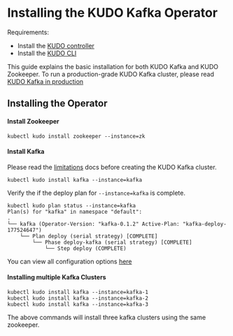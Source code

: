 # Installing the KUDO Kafka Operator

Requirements:

- Install the [KUDO controller](https://kudo.dev/docs/getting-started/)
- Install the [KUDO CLI](https://kudo.dev/docs/cli/)

This guide explains the basic installation for both KUDO Kafka and KUDO Zookeeper.
To run a production-grade KUDO Kafka cluster, please read [KUDO Kafka in production](./production.md)

## Installing the Operator

#### Install Zookeeper 
```
kubectl kudo install zookeeper --instance=zk
```

#### Install Kafka 

Please read the [limitations](./limitations.md) docs before creating the KUDO Kafka cluster. 

```
kubectl kudo install kafka --instance=kafka
```

Verify the if the deploy plan for `--instance=kafka` is complete.
```
kubectl kudo plan status --instance=kafka
Plan(s) for "kafka" in namespace "default":
.
└── kafka (Operator-Version: "kafka-0.1.2" Active-Plan: "kafka-deploy-177524647")
    └── Plan deploy (serial strategy) [COMPLETE]
        └── Phase deploy-kafka (serial strategy) [COMPLETE]
            └── Step deploy (COMPLETE)
```

You can view all configuration options [here](./configuration.md)

#### Installing multiple Kafka Clusters

```
kubectl kudo install kafka --instance=kafka-1
kubectl kudo install kafka --instance=kafka-2
kubectl kudo install kafka --instance=kafka-3
```

The above commands will install three kafka clusters using the same zookeeper.
